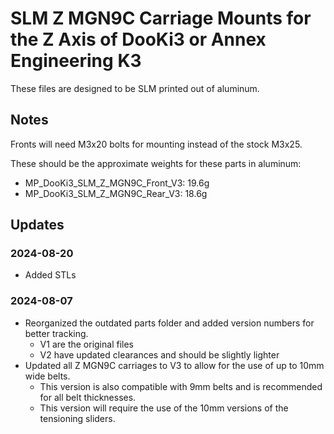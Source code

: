 # SLM Z MGN9C Carriage Mounts for the Z Axis of DooKi3 or Annex Engineering K3
These files are designed to be SLM printed out of aluminum.

## Notes
Fronts will need M3x20 bolts for mounting instead of the stock M3x25.

These should be the approximate weights for these parts in aluminum:
- MP_DooKi3_SLM_Z_MGN9C_Front_V3: 19.6g
- MP_DooKi3_SLM_Z_MGN9C_Rear_V3: 18.6g

## Updates
### 2024-08-20
- Added STLs

### 2024-08-07
- Reorganized the outdated parts folder and added version numbers for better tracking.
  - V1 are the original files
  - V2 have updated clearances and should be slightly lighter
- Updated all Z MGN9C carriages to V3 to allow for the use of up to 10mm wide belts.
  - This version is also compatible with 9mm belts and is recommended for all belt thicknesses.
  - This version will require the use of the 10mm versions of the tensioning sliders.
